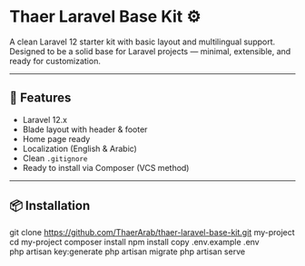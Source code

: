 # Thaer Laravel Base Kit ⚙️

A clean Laravel 12 starter kit with basic layout and multilingual support.  
Designed to be a solid base for Laravel projects — minimal, extensible, and ready for customization.

---

## 🚀 Features

- Laravel 12.x
- Blade layout with header & footer
- Home page ready
- Localization (English & Arabic)
- Clean `.gitignore`
- Ready to install via Composer (VCS method)

---

## 📦 Installation

git clone https://github.com/ThaerArab/thaer-laravel-base-kit.git my-project
cd my-project
composer install
npm install
copy .env.example .env  
php artisan key:generate
php artisan migrate
php artisan serve
